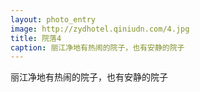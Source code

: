 ```yaml
---
layout: photo_entry
image: http://zydhotel.qiniudn.com/4.jpg
title: 院落4
caption: 丽江净地有热闹的院子，也有安静的院子
---
```

丽江净地有热闹的院子，也有安静的院子